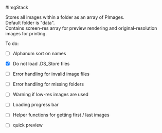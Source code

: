 #ImgStack 

Stores all images within a folder as an array of PImages.  
Default folder is "data".   
Contains screen-res array for preview rendering and original-resolution
images for printing.  

To do: 
- [ ] Alphanum sort on names
- [X] Do not load .DS_Store files
- [ ] Error handling for invalid image files
- [ ] Error handling for missing folders
- [ ] Warning if low-res images are used
- [ ] Loading progress bar
- [ ] Helper functions for getting first / last images
- [ ] quick preview

 